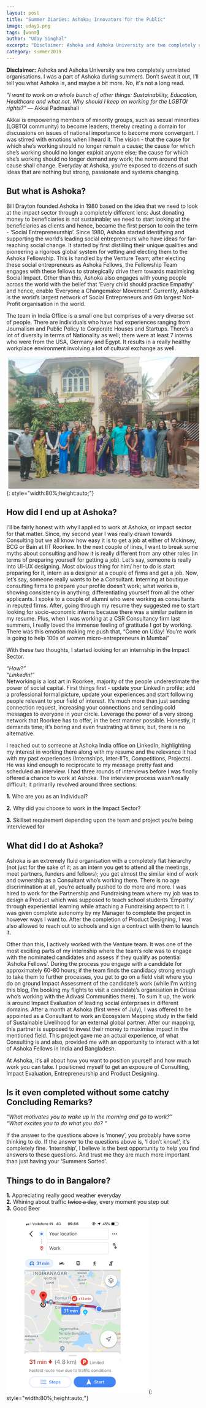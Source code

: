 ```yaml
---
layout: post
title: "Summer Diaries: Ashoka; Innovators for the Public"
image: uday1.png
tags: [wona]
author: "Uday Singhal"
excerpt: "Disclaimer: Ashoka and Ashoka University are two completely unrelated organisations. I was a part of Ashoka during summers. Don’t sweat it out, I’ll tell you what Ashoka is, and maybe a bit more. No, it's not a long read."
category: summer2019
---
```

**Disclaimer:** Ashoka and Ashoka University are two completely unrelated organisations. I was a part of Ashoka during summers. Don’t sweat it out, I’ll tell you what Ashoka is, and maybe a bit more. No, it's not a long read. 


*“I want to work on a whole bunch of other things: Sustainability, Education, Healthcare and what not. Why should I keep on working for the LGBTQI rights?”*
— Akkai Padmashali 


Akkai is empowering members of minority groups, such as sexual minorities (LGBTQI community) to become leaders; thereby creating a domain for discussions on issues of national importance to become more convergent.
I was stirred with emotions when I heard it. The vision - that the cause for which she’s working should no longer remain a cause; the cause for which she’s working should no longer exploit anyone else; the cause for which she’s working should no longer demand any work; the norm 
around that cause shall change. Everyday at Ashoka, you’re exposed to dozens of such ideas that are nothing but strong, passionate and systems changing.


## But what is Ashoka? 


Bill Drayton founded Ashoka in 1980 based on the idea that we need to look at the impact sector through a completely different lens: Just donating money to beneficiaries is not sustainable; we need to start looking at the beneficiaries as clients and hence, became the first person to coin the term - ‘Social Entrepreneurship’.
Since 1980, Ashoka started identifying and supporting the world’s leading social entrepreneurs who have ideas for far-reaching social change. It started by first distilling their unique qualities and pioneering a rigorous global system for vetting and electing them to the Ashoka Fellowship. This is handled by the Venture Team; after electing these social entrepreneurs as Ashoka Fellows, the Fellowship Team engages with these fellows to strategically drive them towards maximising Social Impact. Other than this, Ashoka also engages with young people across the world with the belief that ‘Every child should practice Empathy’ and hence, enable ‘Everyone a Changemaker Movement’. Currently, Ashoka is the world’s largest network of Social Entrepreneurs and 6th largest Not-Profit organisation in the world. 

The team in India Office is a small one but comprises of a very diverse set of people. There are individuals who have had experiences ranging from Journalism and Public Policy to Corporate Houses and Startups. There’s a lot of diversity in terms of Nationality as well; there were at least 7 interns who were from the USA, Germany and Egypt. It results in a really healthy workplace environment involving a lot of cultural exchange as well. 

![pic](/images/posts/uday2.png){: style="width:80%;height:auto;"}

## How did I end up at Ashoka? 


I’ll be fairly honest with why I applied to work at Ashoka, or impact sector for that matter. Since, my second year I was really drawn towards Consulting but we all know how easy it is to get a job at either of Mckinsey, BCG or Bain at IIT Roorkee. 
In the next couple of lines, I want to break some myths about consulting and how it is really different from any other roles (in terms of preparing yourself for getting a job). Let’s say, someone is really into UI-UX designing. Most obvious thing for him/ her to do is start preparing for it, intern as a designer at a couple of firms and get a job. Now, let’s say, someone really wants to be a Consultant. Interning at boutique consulting firms to prepare your profile doesn’t work; what works is, showing consistency in anything; differentiating yourself from all the other applicants. 
I spoke to a couple of alumni who were working as consultants in reputed firms. After, going through my resume they suggested me to start looking for socio-economic interns because there was a similar pattern in my resume. Plus, when I was working at a CSR Consultancy firm last summers, I really loved the immense feeling of gratitude I got by working. There was this emotion making me push that, “Come on Uday! You’re work is going to help 100s of women micro-entrepreneurs in Mumbai”

With these two thoughts, I started looking for an internship in the Impact Sector. <br>

*“How?”<br>
“LinkedIn!”*
<br>
Networking is a lost art in Roorkee, majority of the people underestimate the power of social capital. First things first - update your LinkedIn profile; add a professional formal picture, update your experiences and start following people relevant to your field of interest. It’s much more than just sending connection request, increasing your connections and sending cold messages to everyone in your circle. Leverage the power of a very strong network that Roorkee has to offer, in the best manner possible. Honestly, it demands time; it’s boring and even frustrating at times; but, there is no alternative. 


I reached out to someone at Ashoka India office on LinkedIn, highlighting my interest in working there along with my resume and the relevance it had with my past experiences (Internships, Inter-IITs, Competitions, Projects). He was kind enough to reciprocate to my message pretty fast and scheduled an interview. I had three rounds of interviews before I was finally offered a chance to work at Ashoka. The interview process wasn’t really difficult; it primarily revolved around three sections:


**1.** Who are you as an Individual? 

**2.** Why did you choose to work in the Impact Sector?

**3.** Skillset requirement depending upon the team and project you’re being interviewed for


## What did I do at Ashoka?

Ashoka is an extremely fluid organisation with a completely flat hierarchy (not just for the sake of it; as an intern you get to attend all the meetings, meet partners, funders and fellows); you get almost the similar kind of work and ownership as a Consultant who’s working there. There is no age discrimination at all, you’re actually pushed to do more and more. 
I was hired to work for the Partnership and Fundraising team where my job was to design a Product which was supposed to teach school students ‘Empathy’ through experiential learning while attaching a Fundraising aspect to it. I was given complete autonomy by my Manager to complete the project in however ways I want to. After the completion of Product Designing, I was also allowed to reach out to schools and sign a contract with them to launch it. 


Other than this, I actively worked with the Venture team. It was one of the most exciting parts of my internship where the team’s role was to engage with the nominated candidates and assess if they qualify as potential ‘Ashoka Fellows’. During the process you engage with a candidate for approximately 60-80 hours; if the team finds the candidacy strong enough to take them to further processes, you get to go on a field visit where you do on ground Impact Assessment of the candidate’s work (while I’m writing this blog, I’m booking my flights to visit a candidate’s organisation in Orissa who’s working with the Adivasi Communities there). To sum it up, the work is around Impact Evaluation of leading social enterprises in different domains. 
After a month at Ashoka (first week of July),  I was offered to be appointed as a Consultant to work an Ecosystem Mapping study in the field of Sustainable Livelihood for an external global partner. After our mapping, this partner is supposed to invest their money to maximise impact in the mentioned field. This project gave me an actual experience, of what Consulting is and also, provided me with an opportunity to interact with a lot of Ashoka Fellows in India and Bangladesh. 


At Ashoka, it’s all about how you want to position yourself and how much work you can take. I positioned myself to get an exposure of Consulting, Impact Evaluation, Entrepreneurship and Product Designing. 
 
 
## Is it even completed without some catchy Concluding Remarks?


*“What motivates you to wake up in the morning and go to work?”* <br>
*“What excites you to do what you do? “*

 
If the answer to the questions above is ‘money’, you probably have some thinking to do. If the answer to the questions above is, ‘I don’t know!’, it’s completely fine. ‘Internship’, I believe is the best opportunity to help you find answers to these questions. And trust me they are much more important than just having your ‘Summers Sorted’. 


## Things to do in Bangalore?
**1.** Appreciating really good weather everyday <br>
**2.** Whining about traffic ~~twice a day~~, every moment you step out<br>
**3.** Good Beer<br>

![pic](/images/posts/uday3.png){: style="width:80%;height:auto;"}


